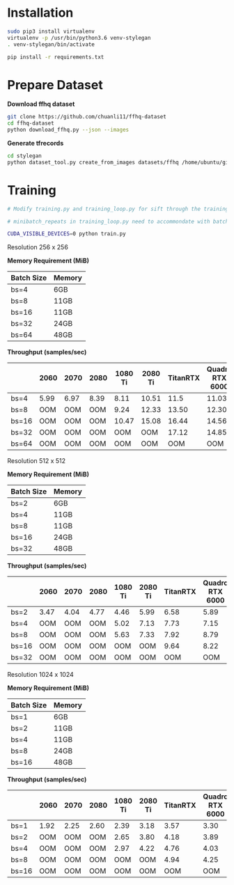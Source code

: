 Installation
===

```bash
sudo pip3 install virtualenv
virtualenv -p /usr/bin/python3.6 venv-stylegan
. venv-stylegan/bin/activate

pip install -r requirements.txt
```


Prepare Dataset
===

**Download ffhq dataset**
```bash
git clone https://github.com/chuanli11/ffhq-dataset
cd ffhq-dataset
python download_ffhq.py --json --images
```

**Generate tfrecords**

```bash
cd stylegan
python dataset_tool.py create_from_images datasets/ffhq /home/ubuntu/git/ffhq-dataset/images1024x1024 --max_images=1000
```

Training
===

```bash
# Modify training.py and training_loop.py for sift through the training process

# minibatch_repeats in training_loop.py need to accommondate with batch_size

CUDA_VISIBLE_DEVICES=0 python train.py
```

Resolution 256 x 256 

**Memory Requirement (MiB)**

| Batch Size  | Memory  |
|---|---|
| bs=4  | 6GB  |
| bs=8  | 11GB  |
| bs=16 | 11GB  |
| bs=32 | 24GB  |
| bs=64 | 48GB  |

**Throughput (samples/sec)** 

|   | 2060  | 2070  | 2080  |  1080 Ti | 2080 Ti | TitanRTX | Quadro RTX 6000 | V100 | Quadro RTX 8000 |
|---|---|---|---|---|---|---|---|---|---|
| bs=4  | 5.99  | 6.97  | 8.39  | 8.11  |  10.51 |  11.5 | 11.03  |   | 11.38  |
| bs=8  |  OOM | OOM  | OOM  | 9.24  |  12.33 | 13.50  | 12.30  |   | 13.33  |
| bs=16  | OOM | OOM  | OOM  | 10.47  | 15.08  |  16.44 | 14.56  |   | 15.77  |
| bs=32  | OOM | OOM  | OOM | OOM | OOM  | 17.12  | 14.85  |   | 16.55  |
| bs=64  | OOM | OOM  | OOM | OOM  |  OOM |  OOM | OOM  |   | 16.66  |

Resolution 512 x 512 

**Memory Requirement (MiB)**

| Batch Size  | Memory  |
|---|---|
| bs=2  | 6GB  |
| bs=4  | 11GB  |
| bs=8  | 11GB |
| bs=16  | 24GB  |
| bs=32  | 48GB  |

**Throughput (samples/sec)** 

|   | 2060  | 2070  | 2080  |  1080 Ti | 2080 Ti | TitanRTX | Quadro RTX 6000 | V100 | Quadro RTX 8000 |
|---|---|---|---|---|---|---|---|---|---|
| bs=2  | 3.47  | 4.04  | 4.77  | 4.46  | 5.99  | 6.58  | 5.89  |   | 6.49  |
| bs=4  |  OOM | OOM | OOM  |  5.02 | 7.13  |  7.73 | 7.15  |   | 7.59  |
| bs=8  |  OOM | OOM  | OOM  | 5.63  | 7.33  | 7.92  | 8.79  |   | 7.83  | 8.41  |
| bs=16  | OOM  | OOM  | OOM  | OOM  | OOM  | 9.64 | 8.22 |   | 9.23  |
| bs=32  | OOM  | OOM  | OOM  |  OOM | OOM | OOM | OOM  |   | 9.36  |


Resolution 1024 x 1024 

**Memory Requirement (MiB)**

| Batch Size  | Memory  |
|---|---|
| bs=1 | 6GB  |
| bs=2  | 11GB  |
| bs=4  | 11GB  |
| bs=8  | 24GB  |
| bs=16  | 48GB  |


**Throughput (samples/sec)** 

|   | 2060  | 2070  | 2080  |  1080 Ti | 2080 Ti | TitanRTX | Quadro RTX 6000 | V100 | Quadro RTX 8000 |
|---|---|---|---|---|---|---|---|---|---|
| bs=1  | 1.92 |  2.25  | 2.60 | 2.39  | 3.18  |  3.57 | 3.30  |   | 3.5  |
| bs=2  |  OOM | OOM  | OOM  | 2.65   |3.80  | 4.18 | 3.89  |   | 4.08  |
| bs=4  |  OOM | OOM  | OOM  | 2.97 | 4.22  |  4.76 | 4.03  |   | 4.53  |
| bs=8  |  OOM | OOM  | OOM  | OOM  |  OOM | 4.94  | 4.25  |   | 4.70  |
| bs=16  | OOM  | OOM  | OOM  |  OOM | OOM |  OOM | OOM  |   | 4.96  |